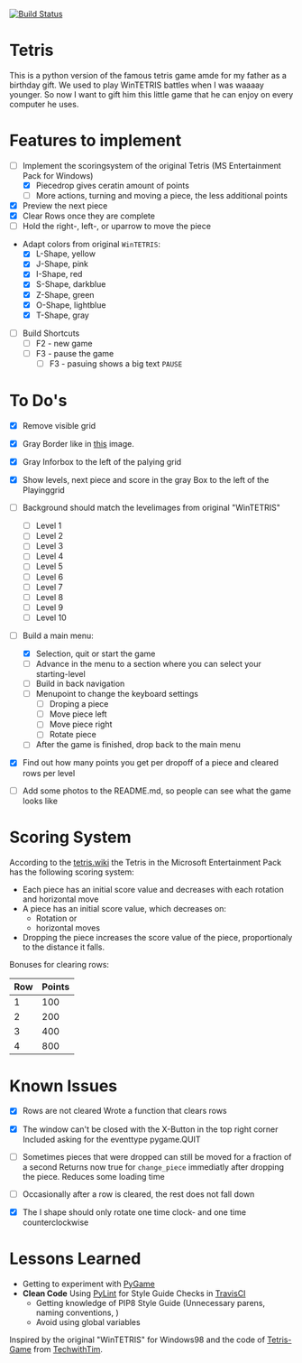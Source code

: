 [![Build Status](https://travis-ci.com/zwoefler/Tetris-Python-Game.svg?branch=master)](https://travis-ci.com/zwoefler/Tetris-Python-Game)

# Tetris
This is a python version of the famous tetris game amde for my father as a birthday gift. We used to play WinTETRIS battles when I was waaaay younger. So now I want to gift him this little game that he can enjoy on every computer he uses.


# Features to implement
- [ ] Implement the scoringsystem of the original Tetris (MS Entertainment Pack for Windows)
    - [X] Piecedrop gives ceratin amount of points
    - [ ] More actions, turning and moving a piece, the less additional points
- [X] Preview the next piece
- [X] Clear Rows once they are complete
- [ ] Hold the right-, left-, or uparrow to move the piece
- Adapt colors from original `WinTETRIS`:
    - [X] L-Shape, yellow
    - [x] J-Shape, pink
    - [x] I-Shape, red
    - [x] S-Shape, darkblue
    - [x] Z-Shape, green
    - [x] O-Shape, lightblue
    - [x] T-Shape, gray
- [ ] Build Shortcuts
    - [ ] F2 - new game
    - [ ] F3 - pause the game
        - [ ] F3 - pasuing shows a big text `PAUSE`

# To Do's
- [X] Remove visible grid
- [X] Gray Border like in [this](https://classicreload.com/sites/default/files/tetris-for-windows.png) image.
- [X] Gray Inforbox to the left of the palying grid
- [X] Show levels, next piece and score in the gray Box to the left of the Playinggrid
- [ ] Background should match the levelimages from original "WinTETRIS"
    - [ ] Level 1
    - [ ] Level 2
    - [ ] Level 3
    - [ ] Level 4
    - [ ] Level 5
    - [ ] Level 6
    - [ ] Level 7
    - [ ] Level 8
    - [ ] Level 9
    - [ ] Level 10
- [ ] Build a main menu:
    - [X] Selection, quit or start the game
    - [ ] Advance in the menu to a section where you can select your starting-level
    - [ ] Build in back navigation
    - [ ] Menupoint to change the keyboard settings
        - [ ] Droping a piece
        - [ ] Move piece left
        - [ ] Move piece right
        - [ ] Rotate piece
    - [ ] After the game is finished, drop back to the main menu
- [X] Find out how many points you get per dropoff of a piece and cleared rows per level
- [ ] Add some photos to the README.md, so people can see what the game looks like


# Scoring System
According to the [tetris.wiki](https://tetris.wiki/Tetris_(Microsoft_Entertainment_Pack_for_Windows)) the Tetris in the Microsoft Entertainment Pack has the following scoring system:

- Each piece has an initial score value and decreases with each rotation and horizontal move
- A piece has an initial score value, which decreases on:
    - Rotation or
    - horizontal moves
- Dropping the piece increases the score value of the piece, proportionaly to the
distance it falls.

Bonuses for clearing rows:

|Row|Points|
|---|------|
| 1 | 100  |
| 2 | 200  |
| 3 | 400  |
| 4 | 800  |



# Known Issues
- [X] Rows are not cleared
Wrote a function that clears rows

- [X] The window can't be closed with the X-Button in the top right corner
Included asking for the eventtype pygame.QUIT

- [ ] Sometimes pieces that were dropped can still be moved for a fraction of a second
Returns now true for `change_piece` immediatly after dropping the piece. Reduces some loading time

- [ ] Occasionally after a row is cleared, the rest does not fall down

- [X] The I shape should only rotate one time clock- and one time counterclockwise


# Lessons Learned
- Getting to experiment with [PyGame](https://www.pygame.org/news)
- **Clean Code** Using [PyLint](https://www.pylint.org/) for Style Guide Checks in [TravisCI](https://travis-ci.com/)
    - Getting knowledge of PIP8 Style Guide (Unnecessary parens, naming conventions, )
    - Avoid using global variables



Inspired by the original "WinTETRIS" for Windows98 and the code of [Tetris-Game](https://github.com/techwithtim/Tetris-Game) from [TechwithTim](https://github.com/techwithtim).


